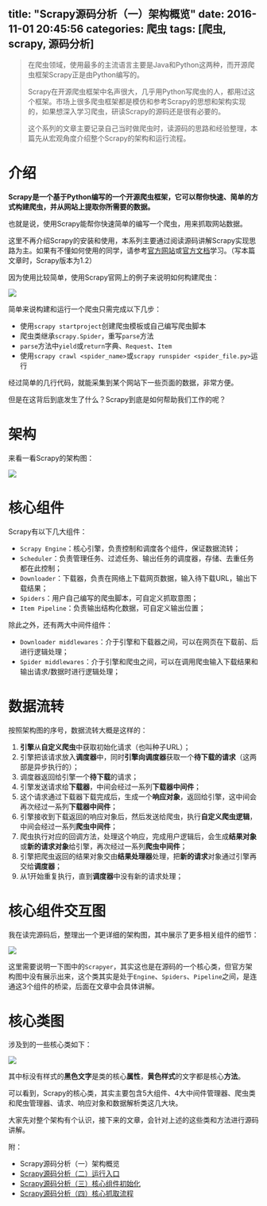 title: "Scrapy源码分析（一）架构概览"
date: 2016-11-01 20:45:56
categories: 爬虫
tags: [爬虫, scrapy, 源码分析]
---

> 在爬虫领域，使用最多的主流语言主要是Java和Python这两种，而开源爬虫框架Scrapy正是由Python编写的。
>
> Scrapy在开源爬虫框架中名声很大，几乎用Python写爬虫的人，都用过这个框架。市场上很多爬虫框架都是模仿和参考Scrapy的思想和架构实现的，如果想深入学习爬虫，研读Scrapy的源码还是很有必要的。
>
> 这个系列的文章主要记录自己当时做爬虫时，读源码的思路和经验整理，本篇先从宏观角度介绍整个Scrapy的架构和运行流程。

# 介绍

**Scrapy是一个基于Python编写的一个开源爬虫框架，它可以帮你快速、简单的方式构建爬虫，并从网站上提取你所需要的数据。**

也就是说，使用Scrapy能帮你快速简单的编写一个爬虫，用来抓取网站数据。

这里不再介绍Scrapy的安装和使用，本系列主要通过阅读源码讲解Scrapy实现思路为主。如果有不懂如何使用的同学，请参考[官方网站](https://scrapy.org/)或[官方文档](https://doc.scrapy.org/en/1.2/)学习。（写本篇文章时，Scrapy版本为1.2）

因为使用比较简单，使用Scrapy官网上的例子来说明如何构建爬虫：

<img src="https://kaito-blog-1253469779.cos.ap-beijing.myqcloud.com/1477833723.png" />

简单来说构建和运行一个爬虫只需完成以下几步：

- 使用`scrapy startproject`创建爬虫模板或自己编写爬虫脚本
- 爬虫类继承`scrapy.Spider`，重写`parse`方法
- `parse`方法中`yield`或`return`字典、`Request`、`Item`
- 使用`scrapy crawl <spider_name>`或`scrapy runspider <spider_file.py>`运行

经过简单的几行代码，就能采集到某个网站下一些页面的数据，非常方便。

但是在这背后到底发生了什么？Scrapy到底是如何帮助我们工作的呢？

# 架构

来看一看Scrapy的架构图：

<img src="https://kaito-blog-1253469779.cos.ap-beijing.myqcloud.com/1477839561.png" />

# 核心组件

Scrapy有以下几大组件：

- `Scrapy Engine`：核心引擎，负责控制和调度各个组件，保证数据流转；
- `Scheduler`：负责管理任务、过滤任务、输出任务的调度器，存储、去重任务都在此控制；
- `Downloader`：下载器，负责在网络上下载网页数据，输入待下载URL，输出下载结果；
- `Spiders`：用户自己编写的爬虫脚本，可自定义抓取意图；
- `Item Pipeline`：负责输出结构化数据，可自定义输出位置；

除此之外，还有两大中间件组件：

- `Downloader middlewares`：介于引擎和下载器之间，可以在网页在下载前、后进行逻辑处理；
- `Spider middlewares`：介于引擎和爬虫之间，可以在调用爬虫输入下载结果和输出请求/数据时进行逻辑处理；

# 数据流转

按照架构图的序号，数据流转大概是这样的：

1. **引擎**从**自定义爬虫**中获取初始化请求（也叫种子URL）；
2. 引擎把该请求放入**调度器**中，同时**引擎向调度器**获取一个**待下载的请求**（这两部是异步执行的）；
3. 调度器返回给引擎一个**待下载**的请求；
4. 引擎发送请求给**下载器**，中间会经过一系列**下载器中间件**；
5. 这个请求通过下载器下载完成后，生成一个**响应对象**，返回给引擎，这中间会再次经过一系列**下载器中间件**；
6. 引擎接收到下载返回的响应对象后，然后发送给爬虫，执行**自定义爬虫逻辑**，中间会经过一系列**爬虫中间件**；
7. 爬虫执行对应的回调方法，处理这个响应，完成用户逻辑后，会生成**结果对象**或**新的请求对象**给引擎，再次经过一系列**爬虫中间件**；
8. 引擎把爬虫返回的结果对象交由**结果处理器**处理，把**新的请求**对象通过引擎再交给**调度器**；
9. 从1开始重复执行，直到**调度器**中没有新的请求处理；

<!-- more -->

# 核心组件交互图

我在读完源码后，整理出一个更详细的架构图，其中展示了更多相关组件的细节：

<img src="https://kaito-blog-1253469779.cos.ap-beijing.myqcloud.com/scrapy-arch.jpg" />

这里需要说明一下图中的`Scrapyer`，其实这也是在源码的一个核心类，但官方架构图中没有展示出来，这个类其实是处于`Engine`、`Spiders`、`Pipeline`之间，是连通这3个组件的桥梁，后面在文章中会具体讲解。



# 核心类图

涉及到的一些核心类如下：

<img src="https://kaito-blog-1253469779.cos.ap-beijing.myqcloud.com/scrapy-class.jpg" />

其中标没有样式的**黑色文字**是类的核心**属性**，**黄色样式**的文字都是核心**方法**。

可以看到，Scrapy的核心类，其实主要包含5大组件、4大中间件管理器、爬虫类和爬虫管理器、请求、响应对象和数据解析类这几大块。

大家先对整个架构有个认识，接下来的文章，会针对上述的这些类和方法进行源码讲解。

附：

- Scrapy源码分析（一）架构概览
- [Scrapy源码分析（二）运行入口](http://kaito-kidd.com/2016/11/09/scrapy-code-analyze-entrance/)
- [Scrapy源码分析（三）核心组件初始化](http://kaito-kidd.com/2016/11/21/scrapy-code-analyze-component-initialization/)
- [Scrapy源码分析（四）核心抓取流程](http://kaito-kidd.com/2016/12/07/scrapy-code-analyze-core-process/)

